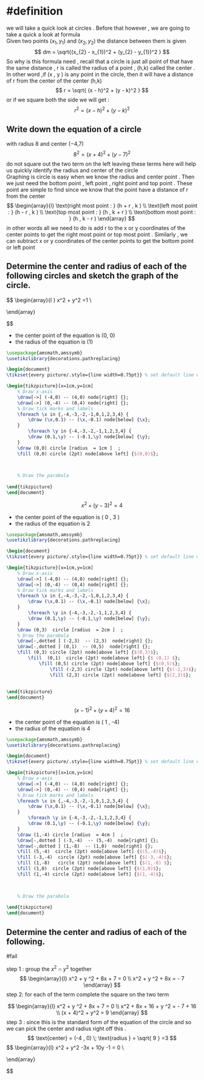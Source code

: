 

# #definition 
we will take a quick  look at circles .  Before that however  , we are going to  take a quick a look at formula   
Given  two  points   $(x_{1} ,  y_{1})$ and  $(x_{2} , y_{2})$ the distance between  them is given  
$$
dm  = \sqrt{(x_{2}   -  x_{1})^2   + (y_{2}  - y_{1})^2  }
$$
So why  is this  formula need  ,  recall that  a circle  is  just  all point of that have the same distance  ,  r is called the  radius of a point , (h,k) called the center . In other word ,if (x , y )  is any point  in the circle, then it will have a distance of r from the center of the center (h,k)  
$$
r  =   \sqrt{  (x - h)^2  + (y  - k)^2  }
$$
or  if we square both the side we will get  : 
$$
r^2 =  (x  -  h)^2    +  (y -  k)^2 
$$
## Write down the equation of a circle 
with radius 8 and center (−4,7)
$$
8^2  =  (x+  4)^2 + (  y  - 7)^2  
$$
do not square out the two term  on the left leaving these terms here will help us quickly identify   the radius  and center of the circle  
Graphing is  circle is easy when we know the  radius  and  center  point . Then  we just need the bottom point , left point , right point  and  top  point . 
These point are simple to find  since we know that the point have a distance of r from the center 
$$
\begin{array}{l} 
\text{right most  point : } (h + r , k ) \\
\text{left most  point : } (h - r , k )  \\
\text{top most  point : } (h , k + r  ) \\
\text{bottom most  point : } (h  , k - r  )
\end{array}
$$
in other words all we need to do  is add r to the  x  or  y coordinates of the  center points to get the  right most point or top most point . Similarly  ,  we can  subtract  x  or  y coordinates of the  center points  to  get the bottom point or left point  
## Determine the center and radius of each of the following circles and sketch the graph of the circle. 
$$
\begin{array}{l }
x^2  + y^2  =1   \\

\end{array}

  
$$
-  the center point of the equation is  (0, 0) 
- the  radius  of the equation is  (1) 

```tikz
\usepackage{amsmath,amssymb}
\usetikzlibrary{decorations.pathreplacing}

\begin{document}
\tikzset{every picture/.style={line width=0.75pt}} % set default line width

\begin{tikzpicture}[x=1cm,y=1cm]
    % Draw x-axis
    \draw[->] (-4,0) -- (4,0) node[right] {};
    \draw[->] (0,-4) -- (0,4) node[right] {};
    % Draw tick marks and labels
    \foreach \x in {,-4,-3,-2,-1,0,1,2,3,4} {
        \draw (\x,0.1) -- (\x,-0.1) node[below] {\x};
    }
        \foreach \y in {-4,-3,-2,-1,1,2,3,4} {
        \draw (0.1,\y) -- (-0.1,\y) node[below] {\y};
    } 
    \draw (0,0) circle [radius  = 1cm ]  ;  
    \fill (0,0) circle (2pt) node[above left] {$(0,0)$};
	


    % Draw the parabola
   
\end{tikzpicture}
\end{document}
```





$$
x^2  + (y -3)^2  =  4   
$$
- the center point of the equation is ( 0  , 3 ) 
- the radius  of the equation is  2 


```tikz
\usepackage{amsmath,amssymb}
\usetikzlibrary{decorations.pathreplacing}

\begin{document}
\tikzset{every picture/.style={line width=0.75pt}} % set default line width

\begin{tikzpicture}[x=1cm,y=1cm]
    % Draw x-axis
    \draw[->] (-4,0) -- (4,0) node[right] {};
    \draw[->] (0,-4) -- (0,4) node[right] {};
    % Draw tick marks and labels
    \foreach \x in {,-4,-3,-2,-1,0,1,2,3,4} {
        \draw (\x,0.1) -- (\x,-0.1) node[below] {\x};
    }
        \foreach \y in {-4,-3,-2,-1,1,2,3,4} {
        \draw (0.1,\y) -- (-0.1,\y) node[below] {\y};
    } 
    \draw (0,3)  circle [radius  = 2cm ]  ; 
    % Draw the parabola
    \draw[-,dotted ] (-2,3)  -- (2,3)  node[right] {};   
    \draw[-,dotted ] (0,1)  -- (0,5)  node[right] {};  
    \fill (0,3) circle (2pt) node[above left] {$(0,3)$}; 
        \fill  (0,1)  circle (2pt) node[above left] {$ (0,1) $};
            \fill (0,5) circle (2pt) node[above left] {$(0,5)$};
                \fill (-2,3) circle (2pt) node[above left] {$(-2,3)$}; 
                \fill (2,3) circle (2pt) node[above left] {$(2,3)$};
    
                    
\end{tikzpicture}
\end{document}
```



$$
(x  - 1)^2  +  (y  +  4)^2   =  16    
$$
- the center point of the equation is ( 1 ,  -4)
- the radius  of the equation is 4  


```tikz
\usepackage{amsmath,amssymb}
\usetikzlibrary{decorations.pathreplacing}

\begin{document}
\tikzset{every picture/.style={line width=0.75pt}} % set default line width

\begin{tikzpicture}[x=1cm,y=1cm]
    % Draw x-axis
    \draw[->] (-4,0) -- (4,0) node[right] {};
    \draw[->] (0,-4) -- (0,4) node[right] {};
    % Draw tick marks and labels
    \foreach \x in {,-4,-3,-2,-1,0,1,2,3,4} {
        \draw (\x,0.1) -- (\x,-0.1) node[below] {\x};
    }
        \foreach \y in {-4,-3,-2,-1,1,2,3,4} {
        \draw (0.1,\y) -- (-0.1,\y) node[below] {\y};
    } 
    \draw (1,-4) circle [radius  = 4cm ]  ;   
    \draw[-,dotted ] (-3,-4)  -- (5,-4)  node[right] {};  
    \draw[-,dotted ] (1,-8)  -- (1,0)  node[right] {}; 
    \fill (5,-4)  circle (2pt) node[above left] {$(5,-4)$};
	\fill (-3,-4)  circle (2pt) node[above left] {$(-3,-4)$};  
	\fill (1,-8)   circle (2pt) node[above left] {$(1,-8) $}; 
	\fill (1,0)  circle (2pt) node[above left] {$(1,0)$}; 
	\fill (1,-4) circle (2pt) node[above left] {$(1,-4)$};

	

    % Draw the parabola
   
\end{tikzpicture}
\end{document}
```

## Determine the center and radius of each of the following.
#fail  

step  1 :  group the  $x^2  \cap  y^2$ together    
$$
\begin{array}{l}
x^2 +  y ^2  +  8x + 7    = 0   \\
 x^2 +  y ^2  +  8x     = -  7 
\end{array}
$$ 
step 2:  for each of the term complete the square on the two term 


$$
\begin{array}{l}
x^2 +  y ^2  +  8x + 7    = 0   \\
 x^2   +  8x  + 16 +  y ^2      = -  7  + 16  \\
(x + 4)^2   + y^2  =  9 
\end{array}
$$
step 3 : since this is the  standard form of the equation of the circle and so we can  pick the center  and radius right  off this . 
$$
\text{center} =  (-4 ,  0)  \;  \text{radius } = \sqrt{  9 } =3  
$$
$$
\begin{array}{l}
x^2 + y^2  -3x + 10y   -1  = 0    \\

\end{array}


$$